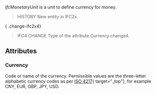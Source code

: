 _IfcMonetaryUnit_ is a unit to define currency for money.

<!-- end of short definition -->


> HISTORY New entity in IFC2x.

{ .change-ifc2x4}
> IFC4 CHANGE Type of the attribute Currency changed.

## Attributes

### Currency
Code or name of the currency. Permissible values are the three-letter alphabetic currency codes as per [ISO 4217](http://www.iso.org/iso/support/faqs/faqs_widely_used_standards/widely_used_standards_other/currency_codes/currency_codes_list-1.htm){ target="_top"}, for example CNY, EUR, GBP, JPY, USD.
